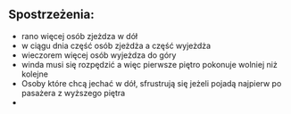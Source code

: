 ## Spostrzeżenia:

- rano więcej osób zjeżdza w dół
- w ciągu dnia część osób zjeżdża a część wyjeżdża
- wieczorem więcej osób wyjeżdza do góry
- winda musi się rozpędzić a więc pierwsze piętro pokonuje wolniej niż kolejne
- Osoby które chcą jechać w dół, sfrustrują się jeżeli pojadą najpierw po pasażera z wyższego piętra
-
